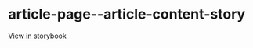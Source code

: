 # article-page--article-content-story

[View in storybook](https://raw.githack.com/Independent-Digital-News-and-Media-Ltd/indy100-pwamp-sb/PR-348-sb/index.html?path=/story/article-page--article-content-story)